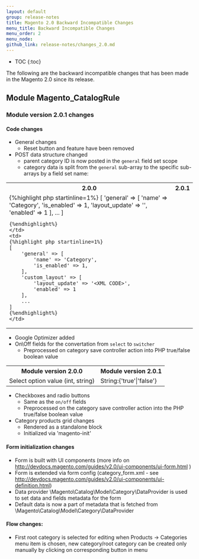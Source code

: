 ```yaml
---
layout: default
group: release-notes
title: Magento 2.0 Backward Incompatible Changes
menu_title: Backward Incompatible Changes
menu_order: 2
menu_node: 
github_link: release-notes/changes_2.0.md
---
```


* TOC
{:toc}

The following are the backward incompatible changes that has been made in the Magento 2.0 since its release.

## Module Magento_CatalogRule

### Module version 2.0.1 changes

#### Code changes

* General changes
  * Reset button and feature have been removed
* POST data structure changed
  * parent category ID is now posted in the `general` field set scope
  * category data is split from the `general` sub-array to the specific sub-arrays by a field set name:
    
<table>
  <tr>
    <th>2.0.0</th>
    <th>2.0.1</th>
  </tr>
  <tr>
    <td>
    {%highlight php startinline=1%}
    [
        'general' => [
            'name' => 'Category',
            'is_enabled' => 1,
            'layout_update' => '<XML CODE>',
            'enabled' => 1
        ],
        ...
    ]
    
    {%endhighlight%}
    </td>
    <td>
    {%highlight php startinline=1%}
    [
        'general' => [
            'name' => 'Category',
            'is_enabled' => 1,
        ],
        'custom_layout' => [
            'layout_update' => '<XML CODE>',
            'enabled' => 1
        ],
        ...
    ]
    {%endhighlight%}
    </td>
  </tr>
</table>

* Google Optimizer added
* On\Off fields for the convertation from `select` to `switcher`
  * Preprocessed on category save controller action into PHP true/false boolean value
    
<table>
  <tr>
    <th>Module version 2.0.0</th>
    <th>Module version 2.0.1</th>
  </tr>
  <tr>
    <td>
    Select option value (int, string)
    </td>
    <td>
    String:{'true'|'false'}
    </td>
  </tr>
</table>

* Checkboxes and radio buttons
  * Same as the `on/off` fields
  * Preprocessed on the category save controller action into the PHP true/false boolean value
* Category products grid changes
  * Rendered as a standalone block
  * Initialized via 'magento-init'

#### Form initialization changes

* Form is built with UI components (more info on http://devdocs.magento.com/guides/v2.0/ui-components/ui-form.html )
* Form is extended via form config (category_form.xml - see http://devdocs.magento.com/guides/v2.0/ui-components/ui-definition.html)
* Data provider \Magento\Catalog\Model\Category\DataProvider is used to set data and fields metadata for the form
* Default data is now a part of metadata that is fetched from \Magento\Catalog\Model\Category\DataProvider

#### Flow changes:

* First root category is selected for editing when Products -> Categories menu item is chosen, new category/root category can be created only manually by clicking on corresponding button in menu